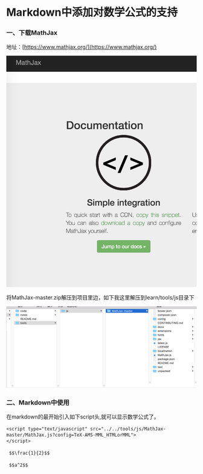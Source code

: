 <script type="text/javascript" src="../../tools/js/MathJax-master/MathJax.js?config=TeX-AMS-MML_HTMLorMML">
</script>

# Markdown中添加对数学公式的支持

### 一、下载MathJax  
地址：[https://www.mathjax.org/](https://www.mathjax.org/)  

![](../images/markdown/mathjax.png)  

将MathJax-master.zip解压到项目里边，如下我这里解压到learn/tools/js目录下    

![](../images/markdown/mathjax2.png)  

### 二、Markdown中使用

在markdown的最开始引入如下script头,就可以显示数学公式了。

```text
<script type="text/javascript" src="../../tools/js/MathJax-master/MathJax.js?config=TeX-AMS-MML_HTMLorMML">
</script>

 $$\frac{1}{2}$$
 
 $$a^2$$

```

